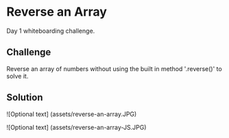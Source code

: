 # Reverse an Array

Day 1 whiteboarding challenge.

## Challenge

Reverse an array of numbers without using the built in method '.reverse()' to solve it. 

## Solution

![Optional text] (assets/reverse-an-array.JPG)

![Optional text] (assets/reverse-an-array-JS.JPG)